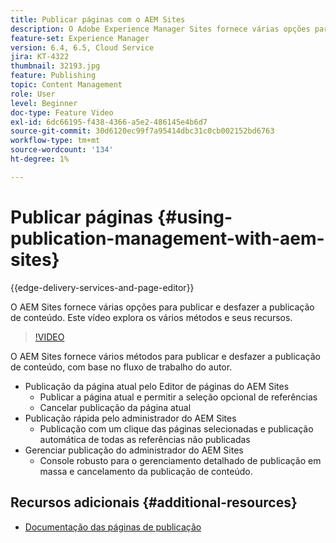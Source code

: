 ```yaml
---
title: Publicar páginas com o AEM Sites
description: O Adobe Experience Manager Sites fornece várias opções para publicar e desfazer a publicação de conteúdo. Este vídeo explora os vários métodos e seus recursos.
feature-set: Experience Manager
version: 6.4, 6.5, Cloud Service
jira: KT-4322
thumbnail: 32193.jpg
feature: Publishing
topic: Content Management
role: User
level: Beginner
doc-type: Feature Video
exl-id: 6dc66195-f438-4366-a5e2-486145e4b6d7
source-git-commit: 30d6120ec99f7a95414dbc31c0cb002152bd6763
workflow-type: tm+mt
source-wordcount: '134'
ht-degree: 1%

---
```


# Publicar páginas {#using-publication-management-with-aem-sites}

{{edge-delivery-services-and-page-editor}}

O AEM Sites fornece várias opções para publicar e desfazer a publicação de conteúdo. Este vídeo explora os vários métodos e seus recursos.

>[!VIDEO](https://video.tv.adobe.com/v/32193?quality=12&learn=on)

O AEM Sites fornece vários métodos para publicar e desfazer a publicação de conteúdo, com base no fluxo de trabalho do autor.

* Publicação da página atual pelo Editor de páginas do AEM Sites
   * Publicar a página atual e permitir a seleção opcional de referências
   * Cancelar publicação da página atual
* Publicação rápida pelo administrador do AEM Sites
   * Publicação com um clique das páginas selecionadas e publicação automática de todas as referências não publicadas
* Gerenciar publicação do administrador do AEM Sites
   * Console robusto para o gerenciamento detalhado de publicação em massa e cancelamento da publicação de conteúdo.

## Recursos adicionais {#additional-resources}

* [Documentação das páginas de publicação](https://experienceleague.adobe.com/docs/experience-manager-65/authoring/authoring/publishing-pages.html)

